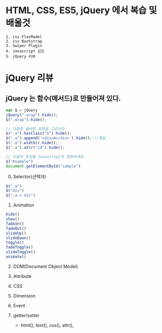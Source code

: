 # HTML, CSS, ES5, jQuery 에서 복습 및 배울것
	1. css FlexModel
	2. css Bootstrap
	3. Swiper Plugin
	4. Javascript 심도
	5. jQuery 리뷰

# jQuery 리뷰
## jQuery 는 함수(메서드)로 만들어져 있다.
```js
var $ = jQuery
jQuery(".wrap").hide();
$(".wrap").hide();

// 다음중 올바른 표현을 고르시오.
$(".a").hasClass("b").hide();
$(".a").append('<div>A</div>').hide(); //정답
$(".a").width().hide();
$(".a").attr("id").hide();

// 다음의 문장을 Javascript로 변환하세요.
$("#sample")
document.getElementById("sample")
```

0. Selector(선택자)
```js
$(".a")
$("div")
$(".a > div")
```

1. Animation
```js
hide()
show()
fadeIn()
fadeOut()
slideUp()
slideDown()
toggle()
fadeToggle()
slideToggle()
animate()
```

2. DOM(Document Object Model)

3. Attribute

4. CSS

5. Dimension

6. Event

7. getter/setter
	- html(), text(), css(), attr(), 